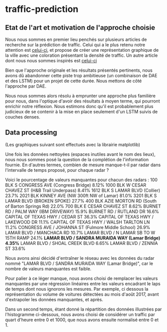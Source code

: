 # traffic-prediction


## Etat de l'art et motivation de l'approche choisie

Nous nous sommes en premier lieu penchés sur plusieurs articles de recherche sur la prédiction de traffic.
Celui qui a le plus retenu notre attention est [celui-ci](https://www.researchgate.net/publication/333096680_Deep_Autoencoder_Neural_Networks_for_Short-Term_Traffic_Congestion_Prediction_of_Transportation_Networks), et propose de créer une représentation graphique de la ville avec une coloration présentant la densité de traffic.
Un autre article dont nous nous sommes inspirés est [celui-ci](https://www.researchgate.net/publication/340158853_Air_Pollution_Prediction_Using_Long_Short-Term_Memory_LSTM_and_Deep_Autoencoder_DAE_Models/link/5e7b59f7299bf1f3874008f0/download)

Bien que l'approche originale et les résultats présentés pertinents, nous avons dû abandonner cette piste trop ambitieuse (un combinaison de DAE et des LSTM) pour un projet de cette durée. Nous mettons de côté l'approche par DAE.


Nous nous sommes alors résolu à emprunter une approche plus familière pour nous, dans l'optique d'avoir des résultats à moyen terme, qui pourront enrichir notre réflexion.
Nous estimons donc qu'il est probablement plus judicieux de se contenir à la mise en place seulement d'un LSTM suivis de couches denses.


## Data processing

(Les graphiques suivant sont effectués avec la librairie matplotlib)

Une fois les données nettoyées (espaces inutiles avant le nom des lieux), nous nous sommes posé la question de la complétion de l'information fournie. En d'autres termes, combien de mesure manque-t-il par radar dans l'intervalle de temps proposé, pour chaque radar ?

Voici le pourcentage de valeurs manquantes pour chacun des radars :
100 BLK S CONGRESS AVE (Congress Bridge) 8.12%
1000 BLK W CESAR CHAVEZ ST (H&B Trail Underpass) 8.41%
1612 BLK S LAMAR BLVD (Collier) 23.7%
2021 BLK KINNEY AVE (NW 300ft NW of Lamar) 81.0%
3201 BLK S LAMAR BLVD (BROKEN SPOKE) 27.7%
400 BLK AZIE MORTON RD (South of Barton Springs Rd) 22.0%
700 BLK E CESAR CHAVEZ ST 8.62%
BURNET RD / PALM WAY (IBM DRIVEWAY) 15.9%
BURNET RD / RUTLAND DR 16.6%
CAPITAL OF TEXAS HWY / CEDAR ST 36.3%
CAPITAL OF TEXAS HWY / LAKEWOOD DR 11.1%
CAPITAL OF TEXAS HWY / WALSH TARLTON LN 11.2%
CONGRESS AVE / JOHANNA ST (Fulmore Middle School) 26.9%
LAMAR BLVD / MANCHACA RD 10.7%
LAMAR BLVD / N LAMAR SB TO W 15TH RAMP 24.1%
**LAMAR BLVD / SANDRA MURAIDA WAY (Lamar Bridge) 4.35%**
LAMAR BLVD / SHOAL CREEK BLVD 6.65%
LAMAR BLVD / ZENNIA ST 33.6%

Nous avons ainsi décidé d'entraîner le réseau avec les données du radar nommé "LAMAR BLVD / SANDRA MURAIDA WAY (Lamar Bridge)", car le nombre de valeurs manquantes est faible.

Pour palier à ce léger manque, nous avons choisi de remplacer les valeurs manquantes par une régression linéaires entre les valeurs encadrant le laps de temps dont nous ignorons les mesures.
Par exemple, ci dessous la représentation du volume de voitures détectées au mois d'août 2017, avant d'extrapoler les données manquantes, et après.



Dans un second temps, étant donné la répartition des données illustrées par l'histogramme ci-dessous, nous avons choisi de considérer un traffic par quart d'heure entre 0 et 1000, que nous avons ensuite normalisé entre 0 et 1.
